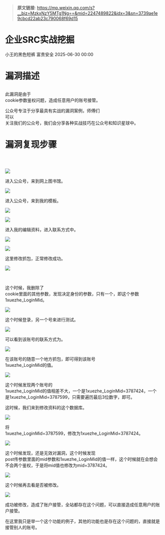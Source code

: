 > **原文链接**: https://mp.weixin.qq.com/s?__biz=MzkxNzY5MTg1Ng==&mid=2247489822&idx=3&sn=3739ae1e9cbcd22ab23c790068f69d15

#  企业SRC实战挖掘  
小王的黑色短裤  富贵安全   2025-06-30 00:00  
  
# 漏洞描述  
##   
  
此漏洞是由于  
cookie参数鉴权问题，造成任意用户的账号接管。  
  
公众号专注于分享最具有实战的漏洞案例，师傅们  
可以  
关注我们的公众号，我们会分享各种实战技巧在公众号和知识星球中。  
# 漏洞复现步骤  
##   
  
   
  
![](https://mmbiz.qpic.cn/mmbiz_png/Tb6OwBlojE9mK6sVMGwa2QcDbzarHNJ4kWwcR7UMMjOsu1Ohet26IYuBic8EupPO9RiaBBXibgeqbRC7qnE5BUMeA/640?wx_fmt=png "")  
  
进入公众号，来到网上图书馆。  
  
![](https://mmbiz.qpic.cn/mmbiz_png/Tb6OwBlojE9mK6sVMGwa2QcDbzarHNJ4J7NmekfLH2fZmXxBdy6PXobfYcHYE8ecOdDALAo4RxHDnWdOib6Paqg/640?wx_fmt=png "")  
  
进入公众号，来到我的模板。  
  
![](https://mmbiz.qpic.cn/mmbiz_png/Tb6OwBlojE9mK6sVMGwa2QcDbzarHNJ4X3fBuIejCKMMXdJKOGQ17hh6MynrglFH8dmw2JcqwBhiaJMVicLIERXw/640?wx_fmt=png "")  
  
  
![](https://mmbiz.qpic.cn/mmbiz_png/Tb6OwBlojE9mK6sVMGwa2QcDbzarHNJ4n6rQ5icrEbq5TLfVgAiaOS8p6zEndfJNzAxHqskvOqbV6m0HXZfhibwDA/640?wx_fmt=png "")  
  
进入我的编辑资料，进入联系方式中。  
  
![](https://mmbiz.qpic.cn/mmbiz_png/Tb6OwBlojE9mK6sVMGwa2QcDbzarHNJ46DSIgJqt4j8sbxwknztWvYtKEWhibPPJlHF7LOkLF5TtIgL1ZcCzWLw/640?wx_fmt=png "")  
  
![](https://mmbiz.qpic.cn/mmbiz_png/Tb6OwBlojE9mK6sVMGwa2QcDbzarHNJ4KspyJAicRJh3Z1NGqHDxicOM78w6ftGr8y1ia9rJknibUQrhjnOic6b29cw/640?wx_fmt=png "")  
  
这里修改抓包，正常修改成功。  
  
![](https://mmbiz.qpic.cn/mmbiz_png/Tb6OwBlojE9mK6sVMGwa2QcDbzarHNJ492nia32DcTwsbTSv16N9XzVY7AbJHq9zpITyO1rYu4Ua2iat4LQb7njA/640?wx_fmt=png "")  
  
   
  
这个时候，我删除了  
cookie里面的其他参数，发现决定身份的参数，只有一个，即这个参数1xuezhe_LoginMid。  
  
![](https://mmbiz.qpic.cn/mmbiz_png/Tb6OwBlojE9mK6sVMGwa2QcDbzarHNJ49PuDibcD9NIWom2ZhlvGJQNHWn7nckyWn4dELnmmRSQoCQglRWo7tmQ/640?wx_fmt=png "")  
  
这个时候登录，另一个号来进行测试。  
  
![](https://mmbiz.qpic.cn/mmbiz_png/Tb6OwBlojE9mK6sVMGwa2QcDbzarHNJ47cQl0lMYubWn8Ygt1JQLJIPM2XU66Nu1WvvEJlIpKD6Leic8bxFROicQ/640?wx_fmt=png "")  
  
  
可以看到该账号的联系方式为。  
  
![](https://mmbiz.qpic.cn/mmbiz_png/Tb6OwBlojE9mK6sVMGwa2QcDbzarHNJ4xK1pKr7oCmTIz0O0APeot6PIwQkPPEIjNkDDBR0GYDZnV36EIfIZ1w/640?wx_fmt=png "")  
  
  
在该账号的随意一个地方抓包，即可得到该账号  
1xuezhe_LoginMid的值。  
  
![](https://mmbiz.qpic.cn/mmbiz_png/Tb6OwBlojE9mK6sVMGwa2QcDbzarHNJ4j3Jd6CTejS6kQScMKPgKgnmu1MK5aJ5BaPkheuraRJvlXJnJut6nFA/640?wx_fmt=png "")  
  
这个时候发现两个账号的  
1xuezhe_LoginMid的值相差不大，一个是1xuezhe_LoginMid=3787424，一个是1xuezhe_LoginMid=3787599，只需要遍历最后3位数字，即可。  
  
这时候，我们来到修改资料的这个数据库。  
  
![](https://mmbiz.qpic.cn/mmbiz_png/Tb6OwBlojE9mK6sVMGwa2QcDbzarHNJ43kn5T5iawQclsMA1NgqcTrzKQnTFErx2RUbLhgkDZ4ETkejibZ5juMtg/640?wx_fmt=png "")  
  
将  
1xuezhe_LoginMid=3787599，修改为1xuezhe_LoginMid=3787424。  
  
![](https://mmbiz.qpic.cn/mmbiz_png/Tb6OwBlojE9mK6sVMGwa2QcDbzarHNJ42vyfYHcmvP3O0ro1iaHibFZoKs6502bGh70JhBGg7TL3ySJedKfDoV9g/640?wx_fmt=png "")  
  
  
这个时候发现，还是无效对漏洞，这个时候发现  
post传参数里面的mid参数和1xuezhe_LoginMid的值一样，这个时候就在会想会不会两个鉴权，于是将mid值也修改为mid=3787424。  
  
![](https://mmbiz.qpic.cn/mmbiz_png/Tb6OwBlojE9mK6sVMGwa2QcDbzarHNJ4lqjWUoU5NJBCwvIyIKsVMqWgUQPbLUDSeX9yfhfsX91ZN0qiazhBkXA/640?wx_fmt=png "")  
  
这个时候再去看是否被修改。  
  
![](https://mmbiz.qpic.cn/mmbiz_png/Tb6OwBlojE9mK6sVMGwa2QcDbzarHNJ42ehjLexTWwTm4vhfoXia78zNXAwvw6wZEDAVTecHcz3KCgicqPxuGbCg/640?wx_fmt=png "")  
  
成功被修改，造成了账户接管，全站都存在这个问题，可以直接造成任意用户的账户接管。  
  
在这里我只是举一个这个功能的例子，其他的功能也是存在这个问题的，直接就是接管别人的账号。   
  
